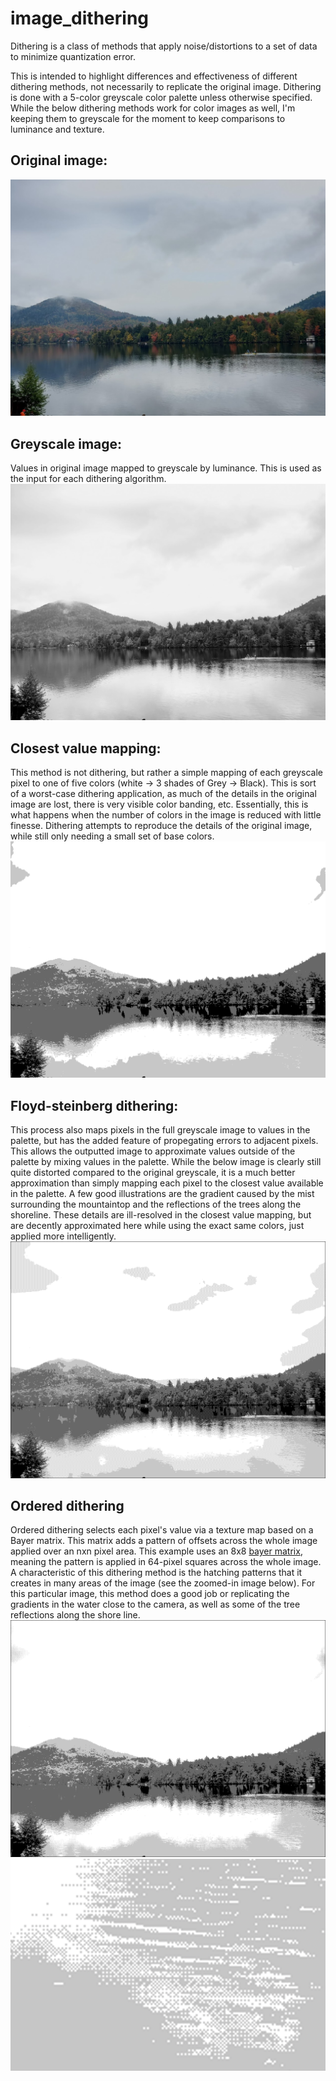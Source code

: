 # image_dithering

Dithering is a class of methods that apply noise/distortions to a set of data to minimize quantization error.

This is intended to highlight differences and effectiveness of different dithering methods, not necessarily to replicate the original image. Dithering is done with a 5-color greyscale color palette unless otherwise specified. While the below dithering methods work for color images as well, I'm keeping them to greyscale for the moment to keep comparisons to luminance and texture.

## Original image:
![Original image](outputs/original.jpg)

## Greyscale image:
Values in original image mapped to greyscale by luminance. This is used as the input for each dithering algorithm. 
![Greyscale image](outputs/greyscale.png)

## Closest value mapping:
This method is not dithering, but rather a simple mapping of each greyscale pixel to one of five colors (white -> 3 shades of Grey -> Black). This is sort of a worst-case dithering application, as much of the details in the original image are lost, there is very visible color banding, etc. Essentially, this is what happens when the number of colors in the image is reduced with little finesse. Dithering attempts to reproduce the details of the original image, while still only needing a small set of base colors.
![Floyd-Steinberg](outputs/closest_value.png)

## Floyd-steinberg dithering:
This process also maps pixels in the full greyscale image to values in the palette, but has the added feature of propegating errors to adjacent pixels. This allows the outputted image to approximate values outside of the palette by mixing values in the palette. While the below image is clearly still quite distorted compared to the original greyscale, it is a much better approximation than simply mapping each pixel to the closest value available in the palette. A few good illustrations are the gradient caused by the mist surrounding the mountaintop and the reflections of the trees along the shoreline. These details are ill-resolved in the closest value mapping, but are decently approximated here while using the exact same colors, just applied more intelligently.
![Floyd-Steinberg](outputs/floyd_steinberg.png)

## Ordered dithering
Ordered dithering selects each pixel's value via a texture map based on a Bayer matrix. This matrix adds a pattern of offsets across the whole image applied over an nxn pixel area. This example uses an 8x8 [bayer matrix](https://en.wikipedia.org/wiki/Ordered_dithering), meaning the pattern is applied in 64-pixel squares across the whole image. A characteristic of this dithering method is the hatching patterns that it creates in many areas of the image (see the zoomed-in image below). For this particular image, this method does a good job or replicating the gradients in the water close to the camera, as well as some of the tree reflections along the shore line.
![Ordered dithering](outputs/ordered_dithering.png)
![Ordered dithering closeup](outputs/ordered_dithering_zoom.png)
